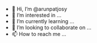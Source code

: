 - 👋 Hi, I’m @arunpatjosy
- 👀 I’m interested in ...
- 🌱 I’m currently learning ...
- 💞️ I’m looking to collaborate on ...
- 📫 How to reach me ...

<!---
arunpatjosy/arunpatjosy is a ✨ special ✨ repository because its `README.md` (this file) appears on your GitHub profile.
You can click the Preview link to take a look at your changes.
--->
